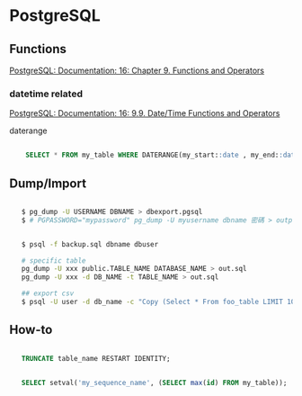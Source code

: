 # PostgreSQL

## Functions

[PostgreSQL: Documentation: 16: Chapter 9. Functions and Operators](https://www.postgresql.org/docs/current/functions.html)

### datetime related

[PostgreSQL: Documentation: 16: 9.9. Date/Time Functions and Operators](https://www.postgresql.org/docs/current/functions-datetime.html)

daterange

```sql title="overlap"

    SELECT * FROM my_table WHERE DATERANGE(my_start::date , my_end::date, '[)') && DATERANGE( date '2018-01-01', date '2018-01-31', '[)')
```

## Dump/Import

```bash title="dump"

   $ pg_dump -U USERNAME DBNAME > dbexport.pgsql
   $ # PGPASSWORD="mypassword" pg_dump -U myusername dbname 密碼 > output.sql$ pg_dump -U postgres -f /tmp/dump.sql.gz --compress=5 --no-owner dbname
```

```bash title="import"

   $ psql -f backup.sql dbname dbuser

   # specific table
   pg_dump -U xxx public.TABLE_NAME DATABASE_NAME > out.sql
   pg_dump -U xxx -d DB_NAME -t TABLE_NAME > out.sql

   ## export csv
   $ psql -U user -d db_name -c "Copy (Select * From foo_table LIMIT 10) To STDOUT With CSV HEADER DELIMITER ',';" > foo_data.csv
```

## How-to

```sql title="truncate & auto increment 從頭開始"

   TRUNCATE table_name RESTART IDENTITY;

```

```sql title="sequence 亂掉 duplicate key error"

   SELECT setval('my_sequence_name', (SELECT max(id) FROM my_table));
```
